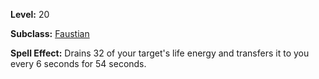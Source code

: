<!-- TITLE: Spell: Hemotransfer -->
<!-- SUBTITLE:  -->

**Level:** 20

**Subclass:** [Faustian](faustian)

**Spell Effect:** Drains 32 of your target's life energy and transfers it to you every 6 seconds for 54 seconds.